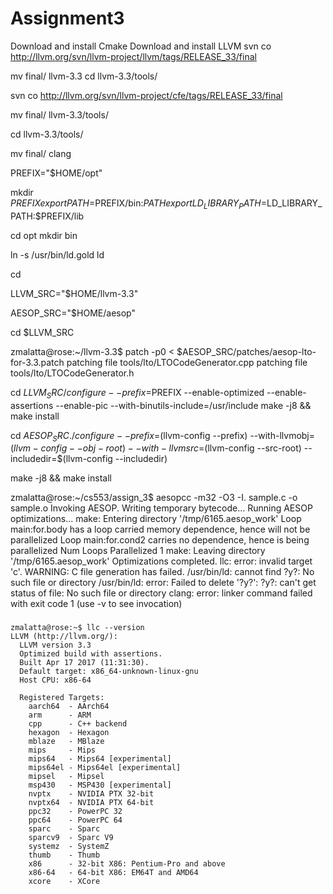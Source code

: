 # Assignment3
Download and install Cmake
Download and install LLVM
svn co http://llvm.org/svn/llvm-project/llvm/tags/RELEASE_33/final

mv final/ llvm-3.3
cd llvm-3.3/tools/


svn co http://llvm.org/svn/llvm-project/cfe/tags/RELEASE_33/final

mv final/ llvm-3.3/tools/

cd llvm-3.3/tools/

mv final/ clang


PREFIX="$HOME/opt"


mkdir $PREFIX
export PATH=$PREFIX/bin:$PATH
export LD_LIBRARY_PATH=$LD_LIBRARY_PATH:$PREFIX/lib


cd opt
mkdir bin


ln -s /usr/bin/ld.gold ld 

cd


LLVM_SRC="$HOME/llvm-3.3"

AESOP_SRC="$HOME/aesop"


cd $LLVM_SRC

zmalatta@rose:~/llvm-3.3$ patch -p0 < $AESOP_SRC/patches/aesop-lto-for-3.3.patch
patching file tools/lto/LTOCodeGenerator.cpp
patching file tools/lto/LTOCodeGenerator.h


cd $LLVM_SRC
/configure --prefix=$PREFIX --enable-optimized --enable-assertions --enable-pic --with-binutils-include=/usr/include
make -j8 && make install



 cd $AESOP_SRC
  ./configure --prefix=$(llvm-config --prefix) --with-llvmobj=$(llvm-config --obj-root) --with-llvmsrc=$(llvm-config --src-root) --includedir=$(llvm-config --includedir)
     
  make -j8 && make install


  zmalatta@rose:~/cs553/assign_3$ aesopcc -m32 -O3 -I. sample.c -o sample.o
Invoking AESOP.
	Writing temporary bytecode...
	Running AESOP optimizations...
make: Entering directory '/tmp/6165.aesop_work'
	 Loop main:for.body has a loop carried memory dependence, hence will not be parallelized 
	 Loop main:for.cond2 carries no dependence, hence is being parallelized 
	Num Loops Parallelized 1
make: Leaving directory '/tmp/6165.aesop_work'
	Optimizations completed.
llc: error: invalid target 'c'.
WARNING: C file generation has failed.
/usr/bin/ld: cannot find ?y?: No such file or directory
/usr/bin/ld: error: Failed to delete '?y?': ?y?: can't get status of file: No such file or directory
clang: error: linker command failed with exit code 1 (use -v to see invocation)



### 
```
zmalatta@rose:~$ llc --version
LLVM (http://llvm.org/):
  LLVM version 3.3
  Optimized build with assertions.
  Built Apr 17 2017 (11:31:30).
  Default target: x86_64-unknown-linux-gnu
  Host CPU: x86-64

  Registered Targets:
    aarch64  - AArch64
    arm      - ARM
    cpp      - C++ backend
    hexagon  - Hexagon
    mblaze   - MBlaze
    mips     - Mips
    mips64   - Mips64 [experimental]
    mips64el - Mips64el [experimental]
    mipsel   - Mipsel
    msp430   - MSP430 [experimental]
    nvptx    - NVIDIA PTX 32-bit
    nvptx64  - NVIDIA PTX 64-bit
    ppc32    - PowerPC 32
    ppc64    - PowerPC 64
    sparc    - Sparc
    sparcv9  - Sparc V9
    systemz  - SystemZ
    thumb    - Thumb
    x86      - 32-bit X86: Pentium-Pro and above
    x86-64   - 64-bit X86: EM64T and AMD64
    xcore    - XCore
```

